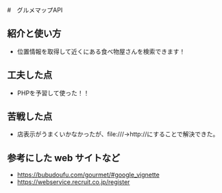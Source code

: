 #　グルメマップAPI 

## 紹介と使い方

  - 位置情報を取得して近くにある食べ物屋さんを検索できます！

## 工夫した点

  - PHPを予習して使った！！

## 苦戦した点

  - 店表示がうまくいかなかったが、file:///→http://にすることで解決できた。


## 参考にした web サイトなど

  - https://bubudoufu.com/gourmet/#google_vignette
  - https://webservice.recruit.co.jp/register


